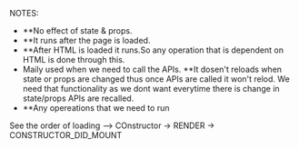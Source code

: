 NOTES:
* **No effect of state & props.
* **It runs after the page is loaded.
* **After HTML is loaded it runs.So any operation that is dependent on HTML is done through this.
* Maily used when we need to call the APIs.
    **It dosen't reloads when state or props are changed thus once APIs are called it won't relod. We need that functionality as we dont want everytime there is change in state/props APIs are recalled.
* **Any opereations that we need to run

See the order of loading --> COnstructor -> RENDER -> CONSTRUCTOR_DID_MOUNT